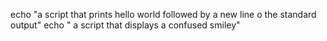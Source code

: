 echo "a script that prints hello world followed by a new line o the standard output"
echo " a script that displays a confused smiley"

